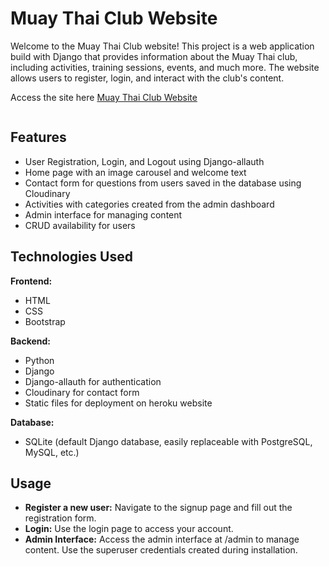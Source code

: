 # Muay Thai Club Website

Welcome to the Muay Thai Club website! This project is a web application build with Django that provides information about the Muay Thai club, including activities, training sessions, events, and much more. The website allows users to register, login, and interact with the club's content.

Access the site here <a href="https://muay-thai-club-website-a215eeee688f.herokuapp.com/">Muay Thai Club Website</a>

<img src="">

## Features

- User Registration, Login, and Logout using Django-allauth
- Home page with an image carousel and welcome text
- Contact form for questions from users saved in the database using Cloudinary
- Activities with categories created from the admin dashboard
- Admin interface for managing content
- CRUD availability for users

## Technologies Used

**Frontend:**
- HTML
- CSS
- Bootstrap

**Backend:**
- Python
- Django
- Django-allauth for authentication
- Cloudinary for contact form
- Static files for deployment on heroku website

**Database:**
- SQLite (default Django database, easily replaceable with PostgreSQL, MySQL, etc.)

## Usage
- **Register a new user:** Navigate to the signup page and fill out the registration form.
- **Login:** Use the login page to access your account.
- **Admin Interface:** Access the admin interface at /admin to manage content. Use the superuser credentials created during installation.

